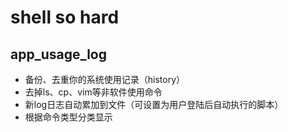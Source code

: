 # shell so hard
## app_usage_log ##
+ 备份、去重你的系统使用记录（history）
+ 去掉ls、cp、vim等非软件使用命令
+ 新log日志自动累加到文件（可设置为用户登陆后自动执行的脚本）
+ 根据命令类型分类显示
